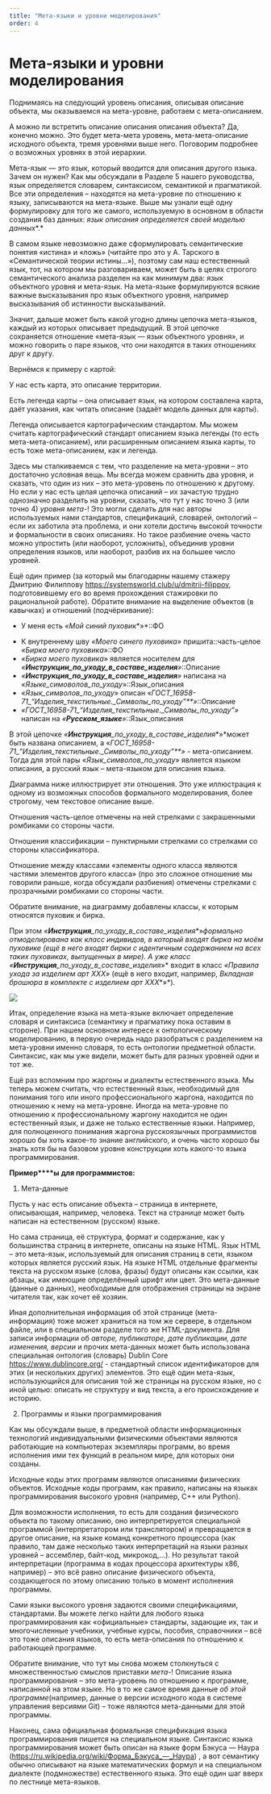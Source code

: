 ```yaml
---
title: "Мета-языки и уровни моделирования"
order: 4
---
```


# Мета-языки и уровни моделирования

Поднимаясь на следующий уровень описания, описывая описание объекта, мы оказываемся на мета-уровне, работаем с мета-описанием.

А можно ли встретить описание описания описания объекта? Да, конечно можно. Это будет мета-мета уровень, мета-мета-описание исходного объекта, тремя уровнями выше него. Поговорим подробнее о возможных уровнях в этой иерархии.

Мета-язык — это язык, который вводится для описания другого языка. Зачем он нужен? Как мы обсуждали в Разделе 5 нашего руководства, язык определяется словарем, синтаксисом, семантикой и прагматикой. Все эти определения – находятся на мета-уровне по отношению к языку, записываются на мета-языке. Выше мы узнали ещё одну формулировку для того же самого, используемую в основном в области создания баз данных: *язык описания определяется своей моделью данных**.*

В самом языке невозможно даже сформулировать семантические понятия «истина» и «ложь» (читайте про это у А. Тарского в «Семантической теории истины...»), поэтому сам наш естественный язык, тот, на котором мы разговариваем, может быть в целях строгого семантического анализа разделен на как минимум два: язык объектного уровня и мета-язык. На мета-языке формулируются всякие важные высказывания про язык объектного уровня, например высказывания об истинности высказываний.

Значит, дальше может быть какой угодно длины цепочка мета-языков, каждый из которых описывает предыдущий. В этой цепочке сохраняется отношение «мета-язык — язык объектного уровня», и можно говорить о паре языков, что они находятся в таких отношениях друг к другу.

Вернёмся к примеру с картой:

У нас есть карта, это описание территории.

Есть легенда карты – она описывает язык, на котором составлена карта, даёт указания, как читать описание (задаёт модель данных для карты).

Легенда описывается картографическим стандартом. Мы можем считать картографический стандарт описанием языка легенды (то есть мета-мета-описанием), или расширенным описанием языка карты, то есть тоже мета-описанием, как и легенда.

Здесь мы сталкиваемся с тем, что разделение на мета-уровни – это достаточно условная вещь. Мы всегда можем сравнить два уровня, и сказать, что один из них – это мета-уровень по отношению к другому. Но если у нас есть целая цепочка описаний – их зачастую трудно однозначно разделить на уровни, сказать, что тут у нас точно 3 (или точно 4) *уровня мета-*! Это могли сделать для нас авторы используемых нами стандартов, спецификаций, словарей, онтологий – если их заботила эта проблема, и они хотели достичь высокой точности и формальности в своих описаниях. Но такое разбиение очень часто можно упростить (или наоборот, усложнить), объединив уровни определения языков, или наоборот, разбив их на большее число уровней.

Ещё один пример (за который мы благодарны нашему стажеру Дмитрию Филиппову <https://systemsworld.club/u/dmitrii-filippov>, подготовившему его во время прохождения стажировки по рациональной работе). Обратите внимание на выделение объектов (в кавычках) и отношений (подчёркивание):

* У меня есть *«Мой синий пуховик**»*::ФО

+ К внутреннему шву *«Моего синего пуховика»* пришита::часть-целое *«Бирка моего пуховика*»::ФО
+ *«Бирка моего пуховика*» является носителем для *«**Инструкции\_по\_уходу\_в\_составе\_изделия**»*::Описание
+ *«**Инструкция\_по\_уходу\_в\_составе\_изделия**»* написана на «*Языке\_симоволов\_по\_уходу*»::Язык\_описания
+ «*Язык\_символов\_по\_уходу*» описан «*ГОСТ\_16958-71\_“Изделия\_текстильные.\_Символы\_по\_уходу”**»*::Описание
+ *«ГОСТ\_16958-71\_“Изделия\_текстильные.\_Символы\_по\_уходу”»* написан на *«**Русском\_языке**»*::Язык\_описания

В этой цепочке *«**Инструкция**\_по\_уходу\_в\_составе\_изделия**»*может быть названа описанием, а «*ГОСТ\_16958-71\_“Изделия\_текстильные.\_Символы\_по\_уходу”**»* - мета-описанием. Тогда для этой пары «*Язык\_символов\_по\_уходу*» является языком описания, а русский язык – мета-языком для описания языка.

Диаграмма ниже иллюстрирует эти отношения. Это уже иллюстрация к одному из возможных способов формального моделирования, более строгому, чем текстовое описание выше.

Отношения часть-целое отмечены на ней стрелками с закрашенными ромбиками со стороны части.

Отношения классификации – пунктирными стрелками со стрелками со стороны классификатора.

Отношение между классами «элементы одного класса являются частями элементов другого класса» (про это сложное отношение мы говорили раньше, когда обсуждали разбиения) отмечены стрелками с прозрачными ромбиками со стороны части.

Обратите внимание, на диаграмму добавлены классы, к которым относятся пуховик и бирка.

При этом *«**Инструкция**\_по\_уходу\_в\_составе\_изделия**»*формально отмоделирована как класс индивидов, в который входят бирка на моём пуховике (ещё в него входят бирки с идентичным содержанием на всех таких пуховиках, выпущенных в мире). А уже класс *«**Инструкция**\_по\_уходу\_в\_составе\_изделия**»* входит в класс *«Правила ухода за изделием арт ХХХ»* (ещё в него входит, например, *Вкладная брошюра в комплекте* *с* *изделием арт ХХХ**»*).

![](/text/ontologics-sobr/2025-06-19T2004/7350/31.png)

Итак, определение языка на мета-языке включает определение словаря и синтаксиса (семантику и прагматику пока оставим в стороне). При нашем основном интересе к онтологическому моделированию, в первую очередь надо разобраться с разделением на мета-уровни именно словаря, то есть онтологии предметной области. Синтаксис, как мы уже видели, может быть для разных уровней одни и тот же.

Ещё раз вспомним про жаргоны и диалекты естественного языка. Мы теперь можем считать, что естественный язык, необходимый для понимания того или иного профессионального жаргона, находится по отношению к нему на мета-уровне. Иногда на мета-уровне по отношению к профессиональному жаргону находится не один естественный язык, и даже не только естественные языки. Например, для полноценного понимания жаргона русскоязычных программистов хорошо бы хоть какое-то знание английского, и очень часто хорошо бы знать хотя бы на базовом уровне конструкции хоть какого-то языка программирования.

**Пример****ы** **для программистов:**

1. Мета-данные

Пусть у нас есть описание объекта – страница в интернете, описывающая, например, человека. Текст на странице может быть написан на естественном (русском) языке.

Но сама страница, её структура, формат и содержание, как у большинства страниц в интернете, описаны на языке HTML. Язык HTML – это мета-язык, используемый для описания страниц в сети, языком которых является русский язык. На языке HTML отдельные фрагменты текста на русском языке (слова, фразы) будут описаны как ссылки, как абзацы, как имеющие определённый шрифт или цвет. Это мета-данные (данные о данных), необходимые для отображения страницы на экране читателя так, как хочет её хозяин.

Иная дополнительная информация об этой странице (мета-информация) тоже может храниться на том же сервере, в отдельном файле, или в специальном разделе того же HTML-документа. Для записи информации об *авторе, публикаторе, дате публикации, дате изменения, версии* и прочих мета-данных может быть использована специальная онтология (словарь) Dublin Core <https://www.dublincore.org/> - стандартный список идентификаторов для этих (и нескольких других) элементов. Это ещё один мета-язык, использующийся для описания той же страницы на русском языке, но с иной целью: описать не структуру и вид текста, а его происхождение и историю.

2. Программы и языки программирования

Как мы обсуждали выше, в предметной области информационных технологий индивидуальными физическими объектами являются работающие на компьютерах экземпляры программ, во время исполнения ими тех функций в реальном мире, для которых они созданы.

Исходные коды этих программ являются описаниями физических объектов. Исходные коды программ, как правило, написаны на языках программирования высокого уровня (например, C++ или Python).

Для возможности исполнения, то есть для создания физического объекта по такому описанию, оно интерпретируется специальной программой (интерпретатором или транслятором) и превращается в другое описание, на языке команд конкретного процессора (как правило, там даже несколько таких интерпретаций на языки разных уровней – ассемблер, байт-код, микрокод,…). Но результат такой интерпретации (программа в кодах процессора архитектуры x86, например) – это всё равно описание физического объекта, создающегося по этому описанию только в момент исполнения программы.

Сами языки высокого уровня задаются своими спецификациями, стандартами. Вы можете легко найти для любого языка программирования как «официальные» стандарты, задающие их, так и многочисленные учебники, учебные курсы, пособия, справочники – всё это тоже описания языков, то есть мета-описания по отношению к работающей программе.

Обратите внимание, что тут мы снова можем столкнуться с множественностью смыслов приставки *мета-*! Описание языка программирования – это мета-уровень по отношению к программе, написанной на этом языке. Но в то же самое время данные *об этой программе*(например, данные о версии исходного кода в системе управления версиями Git) – тоже являются мета-данными для этой программы.

Наконец, сама официальная формальная спецификация языка программирования пишется на специальном языке. Синтаксис языка программирования может быть описан на языке форм Бэкуса — Наура ([h](https://ru.wikipedia.org/wiki/Форма_Бэкуса_—_Наура)[ttps](https://ru.wikipedia.org/wiki/Форма_Бэкуса_—_Наура)[://ru.wikipedia.org/](https://ru.wikipedia.org/wiki/Форма_Бэкуса_—_Наура)[wiki](https://ru.wikipedia.org/wiki/Форма_Бэкуса_—_Наура)[/](https://ru.wikipedia.org/wiki/Форма_Бэкуса_—_Наура)[Форма\_Бэкуса](https://ru.wikipedia.org/wiki/Форма_Бэкуса_—_Наура)[\_—\_Наура](https://ru.wikipedia.org/wiki/Форма_Бэкуса_—_Наура)) , а вот семантику обычно описывают на языке математических формул и на специальном диалекте (подмножестве) естественного языка. Это ещё один шаг вверх по лестнице мета-языков.